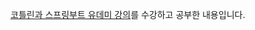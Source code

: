 [코틀린과 스프링부트 유데미 강의](https://www.udemy.com/course/build-restful-apis-using-kotlin-and-spring-boot/)를 수강하고 공부한 내용입니다.
